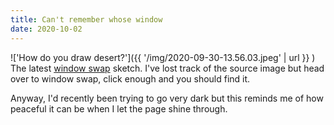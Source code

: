 ```yaml
---
title: Can't remember whose window
date: 2020-10-02
---
```

!['How do you draw desert?']({{ '/img/2020-09-30-13.56.03.jpeg' | url }} )
<br>
The latest [window swap](https://window-swap.com/) sketch. I've lost track of the
source image but head over to window swap, click enough and you should find it. 

Anyway, I'd recently been trying to go very dark but this reminds me of how
peaceful it can be when I let the page shine through.

